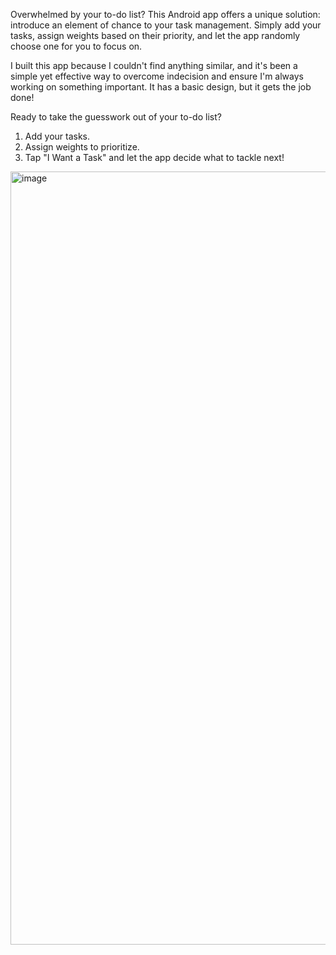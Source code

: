 Overwhelmed by your to-do list?  This Android app offers a unique solution:  introduce an element of chance to your task management. Simply add your tasks, assign weights based on their priority, and let the app randomly choose one for you to focus on. 

I built this app because I couldn't find anything similar, and it's been a simple yet effective way to overcome indecision and ensure I'm always working on something important. It has a basic design, but it gets the job done! 

Ready to take the guesswork out of your to-do list?
1. Add your tasks.
2. Assign weights to prioritize.
3. Tap "I Want a Task" and let the app decide what to tackle next!

<img width="1237" alt="image" src="https://github.com/user-attachments/assets/74aac97c-9497-4c58-8d28-cfeb7dbea93b">
